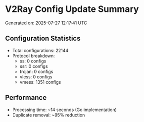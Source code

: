# V2Ray Config Update Summary
Generated on: 2025-07-27 12:17:41 UTC

## Configuration Statistics
- Total configurations: 22144
- Protocol breakdown:
  - ss: 0 configs
  - ssr: 0 configs
  - trojan: 0 configs
  - vless: 0 configs
  - vmess: 1351 configs

## Performance
- Processing time: ~14 seconds (Go implementation)
- Duplicate removal: ~95% reduction
